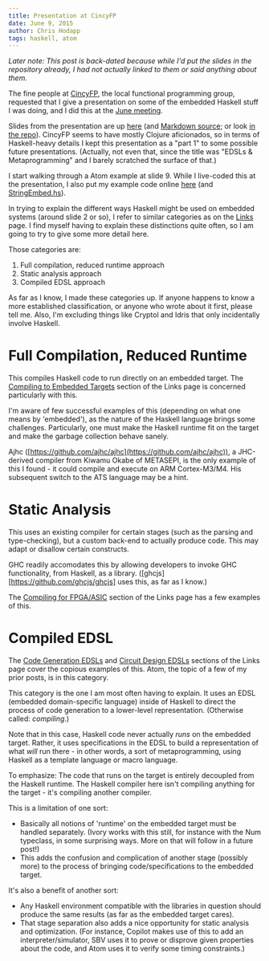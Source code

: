 ```yaml
---
title: Presentation at CincyFP
date: June 9, 2015
author: Chris Hodapp
tags: haskell, atom
---
```


*Later note: This post is back-dated because while I'd put the slides
 in the repository already, I had not actually linked to them or said
 anything about them.*

The fine people at [CincyFP](https://cincyfp.wordpress.com/), the
local functional programming group, requested that I give a
presentation on some of the embedded Haskell stuff I was doing, and I
did this at the [June meeting][cincyfp-announcement].

Slides from the presentation are up [here][slides-local] (and
[Markdown source][slides-markdown-local]; or look
[in the repo][slides-repo]).  CincyFP seems to have mostly Clojure
aficionados, so in terms of Haskell-heavy details I kept this
presentation as a "part 1" to some possible future presentations.
(Actually, not even that, since the title was "EDSLs &
Metaprogramming" and I barely scratched the surface of that.)

I start walking through a Atom example at slide 9.  While I live-coded
this at the presentation, I also put my example code online
[here][slides-code] (and [StringEmbed.hs][slides-stringembed]).

In trying to explain the different ways Haskell might be used on
embedded systems (around slide 2 or so), I refer to similar categories
as on the [Links][links] page.  I find myself having to explain these
distinctions quite often, so I am going to try to give some more
detail here.

Those categories are:

1. Full compilation, reduced runtime approach
2. Static analysis approach
3. Compiled EDSL approach

As far as I know, I made these categories up.  If anyone happens to
know a more established classification, or anyone who wrote about it
first, please tell me.  Also, I'm excluding things like Cryptol and
Idris that only incidentally involve Haskell.

# Full Compilation, Reduced Runtime

This compiles Haskell code to run directly on an embedded target.  The
[Compiling to Embedded Targets][links-full-compile] section of the
Links page is concerned particularly with this.

I'm aware of few successful examples of this (depending on what one
means by 'embedded'), as the nature of the Haskell language brings
some challenges.  Particularly, one must make the Haskell runtime fit
on the target and make the garbage collection behave sanely.

Ajhc ([https://github.com/ajhc/ajhc](https://github.com/ajhc/ajhc)), a
JHC-derived compiler from Kiwamu Okabe of METASEPI, is the only
example of this I found - it could compile and execute on ARM
Cortex-M3/M4.  His subsequent switch to the ATS language may be a
hint.

# Static Analysis

This uses an existing compiler for certain stages (such as the parsing
and type-checking), but a custom back-end to actually produce code.
This may adapt or disallow certain constructs.

GHC readily accomodates this by allowing developers to invoke GHC
functionality, from Haskell, as a library.
([ghcjs][https://github.com/ghcjs/ghcjs] uses this, as far as I know.)

The [Compiling for FPGA/ASIC][links-fpga] section of the Links page has
a few examples of this.

# Compiled EDSL

The [Code Generation EDSLs][links-codegen] and
[Circuit Design EDSLs][links-circuit] sections of the Links page cover
the copious examples of this.  Atom, the topic of a few of my prior
posts, is in this category.

This category is the one I am most often having to explain. It uses an
EDSL (embedded domain-specific language) inside of Haskell to direct
the process of code generation to a lower-level
representation. (Otherwise called: *compiling*.)

Note that in this case, Haskell code never actually *runs* on the
embedded target.  Rather, it uses specifications in the EDSL to build
a representation of what *will* run there - in other words, a sort of
metaprogramming, using Haskell as a template language or macro
language.

To emphasize: The code that runs on the target is entirely decoupled
from the Haskell runtime.  The Haskell compiler here isn't compiling
anything for the target - it's compiling another compiler.

This is a limitation of one sort:

- Basically all notions of 'runtime' on the embedded target must be
  handled separately.  (Ivory works with this still, for instance
  with the Num typeclass, in some surprising ways.  More on that will
  follow in a future post!)
- This adds the confusion and complication of another stage (possibly
  more) to the process of bringing code/specifications to the embedded
  target.

It's also a benefit of another sort:

- Any Haskell environment compatible with the libraries in question
  should produce the same results (as far as the embedded target
  cares).
- That stage separation also adds a nice opportunity for static
  analysis and optimization.  (For instance, Copilot makes use of this
  to add an interpreter/simulator, SBV uses it to prove or disprove
  given properties about the code, and Atom uses it to verify some
  timing constraints.)

[cincyfp-announcement]: https://cincyfp.wordpress.com/2015/06/04/june-meeting-4/
[slides-local]: ../slides/20150609_CincyFP/Slides.html
[slides-markdown-local]: ../slides/20150609_CincyFP/Slides.md
[slides-repo]: https://github.com/HaskellEmbedded/HaskellEmbedded.github.io/tree/master/slides/20150609_CincyFP
[slides-code]: ../slides/20150609_CincyFP/Example.hs
[slides-stringembed]: ../slides/20150609_CincyFP/StringEmbed.hs
[links]: ../pages/links.html
[links-full-compile]: ../pages/links.html#compiling-to-embedded-targets
[links-fpga]: ../pages/links.html#compiling-for-fpgaasic
[links-circuit]: ../pages/links.html#circuit-design-edsls
[links-codegen]: ../pages/links.html#code-generation-edsls
